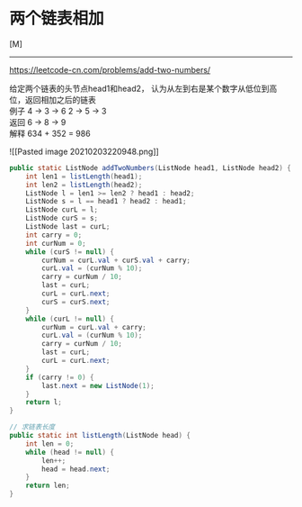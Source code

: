 # 两个链表相加
[M]

---
https://leetcode-cn.com/problems/add-two-numbers/

给定两个链表的头节点head1和head2，
认为从左到右是某个数字从低位到高位，返回相加之后的链表    
例子     4 -> 3 -> 6        2 -> 5 -> 3    
返回     6 -> 8 -> 9   
解释     634 + 352 = 986   


![[Pasted image 20210203220948.png]] 


```java
public static ListNode addTwoNumbers(ListNode head1, ListNode head2) {
    int len1 = listLength(head1);
    int len2 = listLength(head2);
    ListNode l = len1 >= len2 ? head1 : head2;
    ListNode s = l == head1 ? head2 : head1;
    ListNode curL = l;
    ListNode curS = s;
    ListNode last = curL;
    int carry = 0;
    int curNum = 0;
    while (curS != null) {
        curNum = curL.val + curS.val + carry;
        curL.val = (curNum % 10);
        carry = curNum / 10;
        last = curL;
        curL = curL.next;
        curS = curS.next;
    }
    while (curL != null) {
        curNum = curL.val + carry;
        curL.val = (curNum % 10);
        carry = curNum / 10;
        last = curL;
        curL = curL.next;
    }
    if (carry != 0) {
        last.next = new ListNode(1);
    }
    return l;
}

// 求链表长度
public static int listLength(ListNode head) {
    int len = 0;
    while (head != null) {
        len++;
        head = head.next;
    }
    return len;
}
```